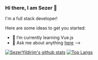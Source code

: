 ### Hi there, I am Sezer 👋 

I'm a full stack developer!  

Here are some ideas to get you started:

- 🌱 I’m currently learning Vue.js
- 💬 Ask me about anything [here](https://github.com/szryldrm/szryldrm/issues)
-->


[![SezerYildirim's github stats](https://github-readme-stats.vercel.app/api?username=szryldrm&theme=dark&show_icons=true)](https://github.com/szryldrm/github-readme-stats) [![Top Langs](https://github-readme-stats.vercel.app/api/top-langs/?username=szryldrm&layout=compact&theme=dark&show_icons=true)](https://github.com/szryldrm/github-readme-stats)


